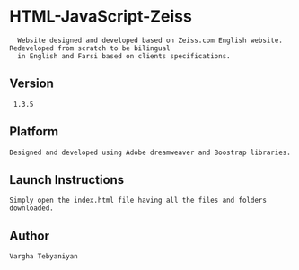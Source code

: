 # HTML-JavaScript-Zeiss
      Website designed and developed based on Zeiss.com English website. Redeveloped from scratch to be bilingual 
      in English and Farsi based on clients specifications.
   
   
## Version
     1.3.5

## Platform
    Designed and developed using Adobe dreamweaver and Boostrap libraries. 
    
## Launch Instructions
    Simply open the index.html file having all the files and folders downloaded. 
    
## Author
    Vargha Tebyaniyan
